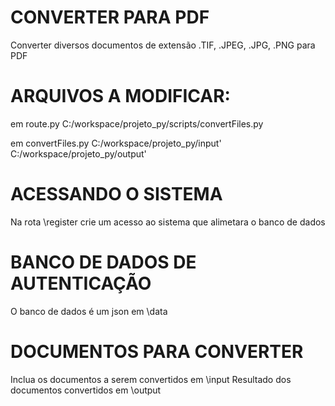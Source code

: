 # CONVERTER PARA PDF
Converter diversos documentos de extensão .TIF, .JPEG, .JPG, .PNG para PDF 

# ARQUIVOS A MODIFICAR:
em route.py
C:/workspace/projeto_py/scripts/convertFiles.py

em convertFiles.py
C:/workspace/projeto_py/input' C:/workspace/projeto_py/output'

# ACESSANDO O SISTEMA
Na rota \register crie um acesso ao sistema que alimetara o banco de dados 

# BANCO DE DADOS DE AUTENTICAÇÃO
O banco de dados é um json em \data

# DOCUMENTOS PARA CONVERTER
Inclua os documentos a serem convertidos em \input
Resultado dos documentos convertidos em \output

